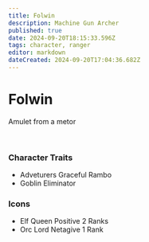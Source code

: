 ```yaml
---
title: Folwin
description: Machine Gun Archer
published: true
date: 2024-09-20T18:15:33.596Z
tags: character, ranger
editor: markdown
dateCreated: 2024-09-20T17:04:36.682Z
---
```


# Folwin
Amulet from a metor

&nbsp;

### Character Traits
- Adveturers Graceful Rambo
- Goblin Eliminator


### Icons
- Elf Queen Positive
  2 Ranks
- Orc Lord Netagive
  1 Rank